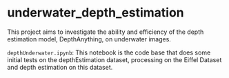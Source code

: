 # underwater_depth_estimation
This project aims to investigate the ability and efficiency of the depth estimation model, DepthAnything, on underwater images.

`depthUnderwater.ipynb`: This notebook is the code base that does some initial tests on the depthEstimation dataset, processing on the Eiffel Dataset and depth estimation on this dataset. 



